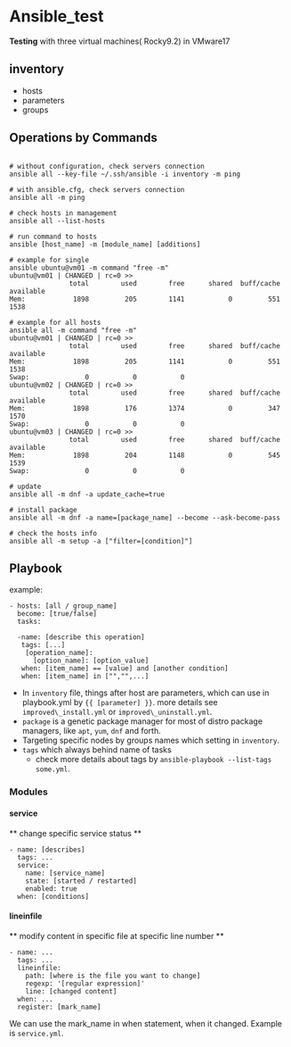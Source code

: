 # Ansible_test
**Testing**
with three virtual machines( Rocky9.2) in VMware17

## inventory
- hosts
- parameters
- groups

## Operations by Commands

```shell

# without configuration, check servers connection
ansible all --key-file ~/.ssh/ansible -i inventory -m ping

# with ansible.cfg, check servers connection
ansible all -m ping 

# check hosts in management
ansible all --list-hosts

# run command to hosts
ansible [host_name] -m [module_name] [additions]

# example for single
ansible ubuntu@vm01 -m command "free -m"
ubuntu@vm01 | CHANGED | rc=0 >>
               total        used        free      shared  buff/cache   available
Mem:            1898         205        1141           0         551        1538

# example for all hosts
ansible all -m command "free -m"
ubuntu@vm01 | CHANGED | rc=0 >>
               total        used        free      shared  buff/cache   available
Mem:            1898         205        1141           0         551        1538
Swap:              0           0           0
ubuntu@vm02 | CHANGED | rc=0 >>
               total        used        free      shared  buff/cache   available
Mem:            1898         176        1374           0         347        1570
Swap:              0           0           0
ubuntu@vm03 | CHANGED | rc=0 >>
               total        used        free      shared  buff/cache   available
Mem:            1898         204        1148           0         545        1539
Swap:              0           0           0

# update
ansible all -m dnf -a update_cache=true

# install package
ansible all -m dnf -a name=[package_name] --become --ask-become-pass

# check the hosts info
ansible all -m setup -a ["filter=[condition]"]
```

## Playbook

example:
```shell
- hosts: [all / group_name]
  become: [true/false]
  tasks:
  
  -name: [describe this operation]
   tags: [...]
    [operation_name]:
      [option_name]: [option_value]
   when: [item_name] == [value] and [another condition]
   when: [item_name] in ["","",...]
```
- In `inventory` file, things after host are parameters, which can use in playbook.yml by `{{ [parameter] }}`. more details see `improved\_install.yml` or `improved\_uninstall.yml`. 
- `package` is a genetic package manager for most of distro package managers, like `apt`, `yum`, `dnf` and forth.
- Targeting specific nodes by groups names which setting in `inventory`.
- `tags` which always behind name of tasks
	- check more details about tags by `ansible-playbook --list-tags some.yml`.

### Modules

#### service
** change specific service status **

```shell
- name: [describes]
  tags: ...
  service:
    name: [service_name]
    state: [started / restarted]
    enabled: true
  when: [conditions]
```

#### lineinfile
** modify content in specific file at specific line number **

```shell
- name: ...
  tags: ...
  lineinfile:
    path: [where is the file you want to change]
    regexp: '[regular expression]'
    line: [changed content]
  when: ...
  register: [mark_name]
```
We can use the mark\_name in when statement, when it changed. Example is `service.yml`. 
